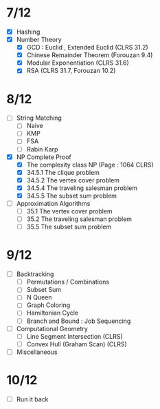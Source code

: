# 7/12
- [x] Hashing
- [x] Number Theory
	- [x] GCD : Euclid , Extended Euclid (CLRS 31.2)
	- [x] Chinese Remainder Theorem (Forouzan 9.4)
	- [x] Modular Exponentiation (CLRS 31.6)
	- [x] RSA (CLRS 31.7, Forouzan 10.2)

# 8/12
- [ ] String Matching
	- [ ] Naive
	- [ ] KMP
	- [ ] FSA
	- [ ] Rabin Karp
- [x] NP Complete Proof
	- [x] The complexity class NP (Page : 1064 CLRS)
	- [x] 34.5.1 The clique problem
	- [x] 34.5.2 The vertex cover problem
	- [x] 34.5.4 The traveling salesman problem
	- [x] 34.5.5 The subset sum problem
- [ ] Approximation Algorithms 
	- [ ] 35.1 The vertex cover problem
	- [ ] 35.2 The traveling salesman problem
	- [ ] 35.5 The subset sum problem

# 9/12
- [ ] Backtracking
	- [ ]  Permutations / Combinations
	- [ ] Subset Sum
	- [ ] N Queen
	- [ ] Graph Coloring
	- [ ] Hamiltonian Cycle
	- [ ] Branch and Bound : Job Sequencing
- [ ] Computational Geometry
	- [ ]  Line Segment Intersection (CLRS)
	- [ ] Convex Hull (Graham Scan) (CLRS)
- [ ] Miscellaneous
# 10/12
- [ ] Run it back